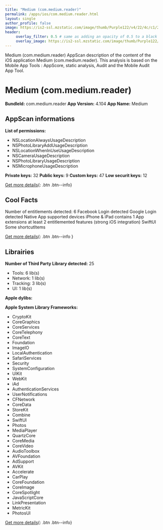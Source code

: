 ```yaml
---
title: "Medium (com.medium.reader)"
permalink: /apps/ios/com.medium.reader.html
layout: single
author_profile: false
image: https://is2-ssl.mzstatic.com/image/thumb/Purple122/v4/22/4c/c1/224cc1f1-4ce5-41a2-7c75-439e3b054cad/MediumIcon-0-1x_U007emarketing-0-7-0-85-220.png/512x512bb.jpg
header: 
     overlay_filter: 0.5 # same as adding an opacity of 0.5 to a black background
     overlay_image: https://is2-ssl.mzstatic.com/image/thumb/Purple122/v4/22/4c/c1/224cc1f1-4ce5-41a2-7c75-439e3b054cad/MediumIcon-0-1x_U007emarketing-0-7-0-85-220.png/512x512bb.jpg
---
```

Medium (com.medium.reader) AppScan description of the content of the iOS application Medium (com.medium.reader). This analysis is based on the Mobile App Tools : AppScore, static analysis, Audit and the Mobile Audit App Tool.

# Medium (com.medium.reader)

**BundleId:** com.medium.reader
**App Version:** 4.104
**App Name:** Medium


## AppScan informations 

**List of permissions:** 
- NSLocationAlwaysUsageDescription
- NSPhotoLibraryAddUsageDescription
- NSLocationWhenInUseUsageDescription
- NSCameraUsageDescription
- NSPhotoLibraryUsageDescription
- NSMicrophoneUsageDescription
  
  
**Private keys:** 32
**Public keys:** 9
**Custom keys:** 47
**Low securit keys:** 12
  
[Get more details](/pricing.html){: .btn .btn--info}

## Cool Facts

Number of entitlements detected: 6
Facebook Login detected
Google Login detected
Native App
supported devices iPhone & iPad
contains 1 App extensions
at least 2 entitlemented features (strong iOS integration)
SwiftUI
Some shortcutItems 
  
[Get more details](/pricing.html){: .btn .btn--info }

## Librairies 
**Number of Third Party Library detected:** 25
- Tools: 6 lib(s)
- Network: 1 lib(s)
- Tracking: 3 lib(s)
- UI: 1 lib(s)


**Apple dylibs:**


**Apple System Library Frameworks:**
- CryptoKit
- CoreGraphics
- CoreServices
- CoreTelephony
- CoreText
- Foundation
- ImageIO
- LocalAuthentication
- SafariServices
- Security
- SystemConfiguration
- UIKit
- WebKit
- iAd
- AuthenticationServices
- UserNotifications
- CFNetwork
- CoreData
- StoreKit
- Combine
- SwiftUI
- Photos
- MediaPlayer
- QuartzCore
- CoreMedia
- CoreVideo
- AudioToolbox
- AVFoundation
- AdSupport
- AVKit
- Accelerate
- CarPlay
- CoreFoundation
- CoreImage
- CoreSpotlight
- JavaScriptCore
- LinkPresentation
- MetricKit
- PhotosUI


  
[Get more details](/pricing.html){: .btn .btn--info}

